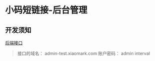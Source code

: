 # 小码短链接-后台管理

## 开发须知

[后端接口](http://test.xiaomark.com/apidoc/)
  > 接口的域名： admin-test.xiaomark.com
  > 账户密码： admin interval
